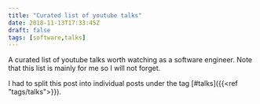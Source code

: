 ```yaml
---
title: "Curated list of youtube talks"
date: 2018-11-13T17:33:45Z
draft: false
tags: [software,talks]
---
```


A curated list of youtube talks worth watching as a software engineer.
Note that this list is mainly for me so I will not forget.

I had to split this post into individual posts under the tag [#talks]({{<ref "tags/talks">}}).